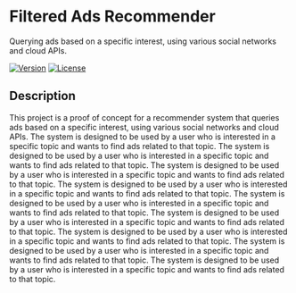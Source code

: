 # Filtered Ads Recommender
 Querying ads based on a specific interest, using various social networks and cloud APIs.

[![Version](https://img.shields.io/badge/version-0.1-brightgreen.svg)](https://pypi.org/project/ad-topic-recommender/)
[![License](https://img.shields.io/badge/license-CC%20BY--NC--SA%204.0-blue.svg)](https://creativecommons.org/licenses/by-nc-sa/4.0/)

## Description

This project is a proof of concept for a recommender system that queries ads based on a specific interest, 
using various social networks and cloud APIs. 
The system is designed to be used by a user who is interested in a specific topic and wants to find ads 
related to that topic. The system is designed to be used by a user who is interested in a specific topic 
and wants to find ads related to that topic. The system is designed to be used by a user who is interested in a specific topic and wants to find ads related to that topic. The system is designed to be used by a user who is interested in a specific topic and wants to find ads related to that topic. The system is designed to be used by a user who is interested in a specific topic and wants to find ads related to that topic. The system is designed to be used by a user who is interested in a specific topic and wants to find ads related to that topic. The system is designed to be used by a user who is interested in a specific topic and wants to find ads related to that topic. The system is designed to be used by a user who is interested in a specific topic and wants to find ads related to that topic. The system is designed to be used by a user who is interested in a specific topic and wants to find ads related to that topic.